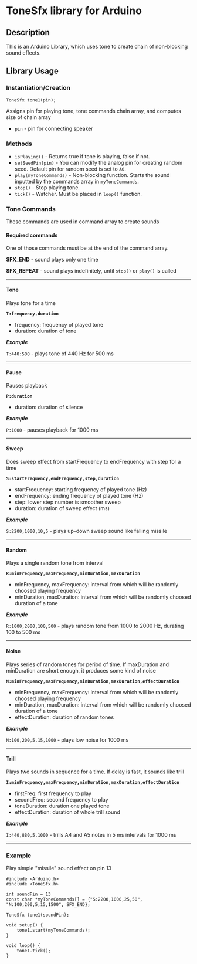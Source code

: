 # ToneSfx library for Arduino

## Description
This is an Arduino Library, which uses tone to create chain of non-blocking sound effects.

## Library Usage
### Instantiation/Creation
`ToneSfx tone1(pin);`

Assigns pin for playing tone, tone commands chain array, and computes size of chain array

* `pin` - pin for connecting speaker

### Methods
* `isPlaying()` - Returns true if tone is playing, false if not.
* `setSeedPin(pin)` - You can modify the analog pin for creating random seed. Default pin for random seed is set to `A0`.
* `play(myToneCommands)` - Non-blocking function. Starts the sound inputted by the commands array in `myToneCommands`.
* `stop()` - Stop playing tone.
* `tick()` - Watcher. Must be placed in `loop()` function.

### Tone Commands
These commands are used in command array to create sounds

#### Required commands
One of those commands must be at the end of the command array.

__SFX_END__ - sound plays only one time

__SFX_REPEAT__ - sound plays indefinitely, until `stop()` or `play()` is called

---

#### Tone
Plays tone for a time

__`T:frequency,duration`__
* frequency: frequency of played tone
* duration: duration of tone

*__Example__*

`T:440:500` - plays tone of 440 Hz for 500 ms

---

#### Pause
Pauses playback

__`P:duration`__
* duration: duration of silence

*__Example__*

`P:1000` - pauses playback for 1000 ms

---

#### Sweep
Does sweep effect from startFrequency to endFrequency with step for a time

__`S:startFrequency,endFrequency,step,duration`__
* startFrequency: starting frequency of played tone (Hz)
* endFrequency: ending frequency of played tone (Hz)
* step: lower step number is smoother sweep
* duration: duration of sweep effect (ms)

*__Example__*

`S:2200,1000,10,5` - plays up-down sweep sound like falling missile

---

#### Random
Plays a single random tone from interval

__`R:minFrequency,maxFrequency,minDuration,maxDuration`__
* minFrequency, maxFrequency: interval from which will be randomly choosed playing frequency
* minDuration, maxDuration: interval from which will be randomly choosed duration of a tone

*__Example__*

`R:1000,2000,100,500` - plays random tone from 1000 to 2000 Hz, durating 100 to 500 ms

---

#### Noise
Plays series of random tones for period of time. If maxDuration and minDuration are short enough, it produces some kind of noise

__`N:minFrequency,maxFrequency,minDuration,maxDuration,effectDuration`__
* minFrequency, maxFrequency: interval from which will be randomly choosed playing frequency
* minDuration, maxDuration: interval from which will be randomly choosed duration of a tone
* effectDuration: duration of random tones

*__Example__*

`N:100,200,5,15,1000` - plays low noise for 1000 ms

---

#### Trill
Plays two sounds in sequence for a time. If delay is fast, it sounds like trill

__`I:minFrequency,maxFrequency,minDuration,maxDuration,effectDuration`__
* firstFreq: first frequency to play
* secondFreq: second frequency to play
* toneDuration: duration one played tone
* effectDuration: duration of whole trill sound

*__Example__*

`I:440,880,5,1000` - trills A4 and A5 notes in 5 ms intervals for 1000 ms

---

### Example
Play simple "missile" sound effect on pin 13
```
#include <Arduino.h>
#include <ToneSfx.h>

int soundPin = 13
const char *myToneCommands[] = {"S:2200,1000,25,50", "N:100,200,5,15,1500", SFX_END};

ToneSfx tone1(soundPin);

void setup() {
    tone1.start(myToneCommands);
}

void loop() {
    tone1.tick();
}
```

